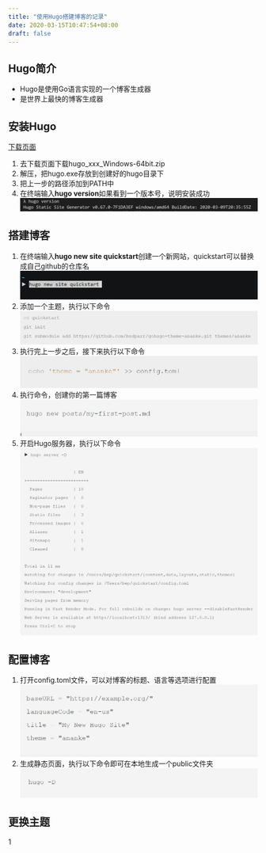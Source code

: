 ```yaml
---
title: "使用Hugo搭建博客的记录"
date: 2020-03-15T10:47:54+08:00
draft: false
---
```


## Hugo简介
* Hugo是使用Go语言实现的一个博客生成器
* 是世界上最快的博客生成器

## 安装Hugo
[下载页面](https://github.com/gohugoio/hugo/releases)
1. 去下载页面下载hugo_xxx_Windows-64bit.zip
2. 解压，把hugo.exe存放到创建好的hugo目录下
3. 把上一步的路径添加到PATH中
4. 在终端输入**hugo version**如果看到一个版本号，说明安装成功
   ![查看是否安装成功](/static/images/20200316_01.jpg)
   
## 搭建博客
1. 在终端输入**hugo new site quickstart**创建一个新网站，quickstart可以替换成自己github的仓库名
   ![创建新站点](/static/images/20200316_02.jpg)
2. 添加一个主题，执行以下命令
   ![添加主题](/static/images/20200316_03.jpg)
3. 执行完上一步之后，接下来执行以下命令
   ![添加主题](/static/images/20200316_04.jpg)
4. 执行命令，创建你的第一篇博客
   ![添加主题](/static/images/20200316_05.jpg)
5. 开启Hugo服务器，执行以下命令
   ![添加主题](/static/images/20200316_06.jpg)

## 配置博客
1. 打开config.toml文件，可以对博客的标题、语言等选项进行配置
   ![配置博客](/static/images/20200316_07.jpg)
2. 生成静态页面，执行以下命令即可在本地生成一个public文件夹
   ![生成静态页面](/static/images/20200316_08.jpg)

## 更换主题
1